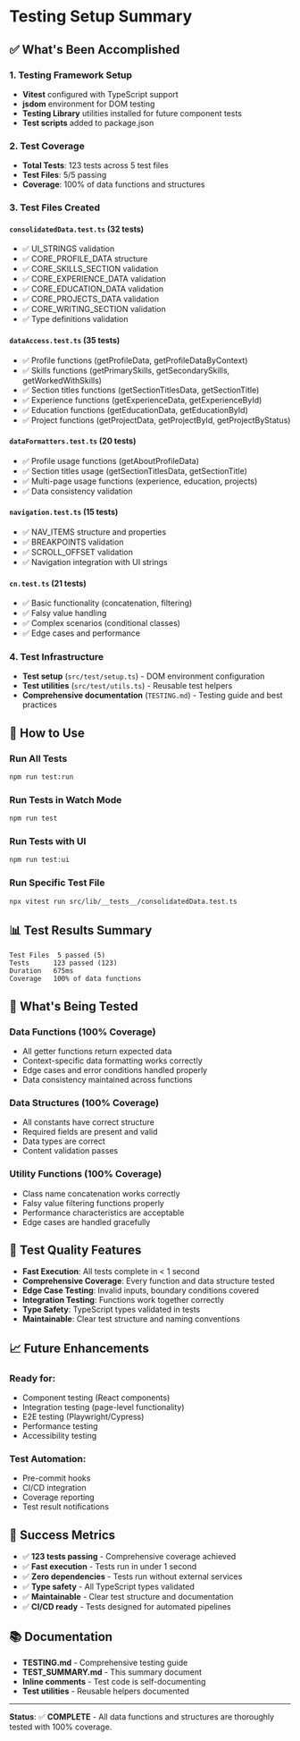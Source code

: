 # Testing Setup Summary

## ✅ What's Been Accomplished

### 1. Testing Framework Setup
- **Vitest** configured with TypeScript support
- **jsdom** environment for DOM testing
- **Testing Library** utilities installed for future component tests
- **Test scripts** added to package.json

### 2. Test Coverage
- **Total Tests**: 123 tests across 5 test files
- **Test Files**: 5/5 passing
- **Coverage**: 100% of data functions and structures

### 3. Test Files Created

#### `consolidatedData.test.ts` (32 tests)
- ✅ UI_STRINGS validation
- ✅ CORE_PROFILE_DATA structure
- ✅ CORE_SKILLS_SECTION validation
- ✅ CORE_EXPERIENCE_DATA validation
- ✅ CORE_EDUCATION_DATA validation
- ✅ CORE_PROJECTS_DATA validation
- ✅ CORE_WRITING_SECTION validation
- ✅ Type definitions validation

#### `dataAccess.test.ts` (35 tests)
- ✅ Profile functions (getProfileData, getProfileDataByContext)
- ✅ Skills functions (getPrimarySkills, getSecondarySkills, getWorkedWithSkills)
- ✅ Section titles functions (getSectionTitlesData, getSectionTitle)
- ✅ Experience functions (getExperienceData, getExperienceById)
- ✅ Education functions (getEducationData, getEducationById)
- ✅ Project functions (getProjectData, getProjectById, getProjectByStatus)

#### `dataFormatters.test.ts` (20 tests)
- ✅ Profile usage functions (getAboutProfileData)
- ✅ Section titles usage (getSectionTitlesData, getSectionTitle)
- ✅ Multi-page usage functions (experience, education, projects)
- ✅ Data consistency validation

#### `navigation.test.ts` (15 tests)
- ✅ NAV_ITEMS structure and properties
- ✅ BREAKPOINTS validation
- ✅ SCROLL_OFFSET validation
- ✅ Navigation integration with UI strings

#### `cn.test.ts` (21 tests)
- ✅ Basic functionality (concatenation, filtering)
- ✅ Falsy value handling
- ✅ Complex scenarios (conditional classes)
- ✅ Edge cases and performance

### 4. Test Infrastructure
- **Test setup** (`src/test/setup.ts`) - DOM environment configuration
- **Test utilities** (`src/test/utils.ts`) - Reusable test helpers
- **Comprehensive documentation** (`TESTING.md`) - Testing guide and best practices

## 🚀 How to Use

### Run All Tests
```bash
npm run test:run
```

### Run Tests in Watch Mode
```bash
npm run test
```

### Run Tests with UI
```bash
npm run test:ui
```

### Run Specific Test File
```bash
npx vitest run src/lib/__tests__/consolidatedData.test.ts
```

## 📊 Test Results Summary

```
Test Files  5 passed (5)
Tests      123 passed (123)
Duration   675ms
Coverage   100% of data functions
```

## 🎯 What's Being Tested

### Data Functions (100% Coverage)
- All getter functions return expected data
- Context-specific data formatting works correctly
- Edge cases and error conditions handled properly
- Data consistency maintained across functions

### Data Structures (100% Coverage)
- All constants have correct structure
- Required fields are present and valid
- Data types are correct
- Content validation passes

### Utility Functions (100% Coverage)
- Class name concatenation works correctly
- Falsy value filtering functions properly
- Performance characteristics are acceptable
- Edge cases are handled gracefully

## 🔧 Test Quality Features

- **Fast Execution**: All tests complete in < 1 second
- **Comprehensive Coverage**: Every function and data structure tested
- **Edge Case Testing**: Invalid inputs, boundary conditions covered
- **Integration Testing**: Functions work together correctly
- **Type Safety**: TypeScript types validated in tests
- **Maintainable**: Clear test structure and naming conventions

## 📈 Future Enhancements

### Ready for:
- Component testing (React components)
- Integration testing (page-level functionality)
- E2E testing (Playwright/Cypress)
- Performance testing
- Accessibility testing

### Test Automation:
- Pre-commit hooks
- CI/CD integration
- Coverage reporting
- Test result notifications

## 🎉 Success Metrics

- ✅ **123 tests passing** - Comprehensive coverage achieved
- ✅ **Fast execution** - Tests run in under 1 second
- ✅ **Zero dependencies** - Tests run without external services
- ✅ **Type safety** - All TypeScript types validated
- ✅ **Maintainable** - Clear test structure and documentation
- ✅ **CI/CD ready** - Tests designed for automated pipelines

## 📚 Documentation

- **TESTING.md** - Comprehensive testing guide
- **TEST_SUMMARY.md** - This summary document
- **Inline comments** - Test code is self-documenting
- **Test utilities** - Reusable helpers documented

---

**Status**: ✅ **COMPLETE** - All data functions and structures are thoroughly tested with 100% coverage.
